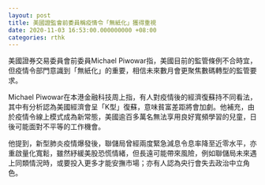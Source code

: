 ```yaml
---
layout: post
title: 美國證監會前委員稱疫情令「無紙化」獲得重視
date: 2020-11-03 16:53:00.000000000 +08:00
categories: rthk
---
```


美國證券交易委員會前委員Michael Piwowar指，美國目前的監管條例不合時宜，但疫情令部門意識到「無紙化」的重要，相信未來數月會更聚焦數碼轉型的監管要求。

Michael Piwowar在本港金融科技周上指，有人對疫情後的經濟復蘇持不同看法，其中有分析認為美國經濟會呈「K型」復蘇，意味貧富差距將會加劇。他補充，由於疫情令線上模式成為新常態，美國逾百多萬名無法享用良好寬頻學習的兒童，日後可能面對不平等的工作機會。

他提到，新型肺炎疫情爆發後，聯儲局曾經兩度緊急減息令息率降至近零水平，亦重啟量化寬鬆，雖然紓緩美股恐慌情緒，但長遠可能帶來風險，例如聯儲局未來遇上同類情況時，或要投入更多才能安撫市場；亦有人認為央行會失去政治中立角色。
